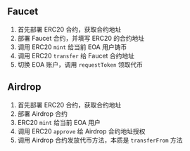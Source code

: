 ## Faucet

1. 首先部署 ERC20 合约，获取合约地址
2. 部署 Faucet 合约，并填写 ERC20 的合约地址
3. 调用 ERC20 `mint`  给当前 EOA 用户铸币
4. 调用 ERC20 `transfer` 给 Faucet 合约地址
5. 切换 EOA 账户，调用 `requestToken` 领取代币

## Airdrop

1. 首先部署 ERC20 合约，获取合约地址
2. 部署 Airdrop 合约
3. ERC20 `mint` 给当前 EOA 用户
4. 调用 ERC20 `approve` 给 Airdrop 合约地址授权
5. 调用 Airdrop 合约发放代币方法，本质是 `transferFrom` 方法

